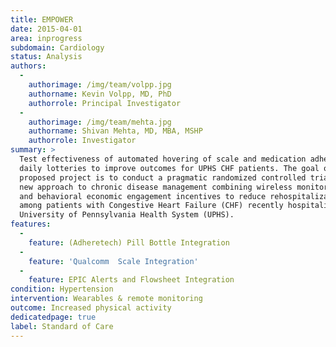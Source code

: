 ```yaml
---
title: EMPOWER
date: 2015-04-01
area: inprogress
subdomain: Cardiology
status: Analysis
authors:
  - 
    authorimage: /img/team/volpp.jpg
    authorname: Kevin Volpp, MD, PhD
    authorrole: Principal Investigator
  - 
    authorimage: /img/team/mehta.jpg
    authorname: Shivan Mehta, MD, MBA, MSHP
    authorrole: Investigator
summary: >
  Test effectiveness of automated hovering of scale and medication adherence with
  daily lotteries to improve outcomes for UPHS CHF patients. The goal of the
  proposed project is to conduct a pragmatic randomized controlled trial testing a
  new approach to chronic disease management combining wireless monitoring devices
  and behavioral economic engagement incentives to reduce rehospitalization rates
  among patients with Congestive Heart Failure (CHF) recently hospitalized at the
  University of Pennsylvania Health System (UPHS).
features:
  - 
    feature: (Adheretech) Pill Bottle Integration
  - 
    feature: 'Qualcomm  Scale Integration'
  - 
    feature: EPIC Alerts and Flowsheet Integration
condition: Hypertension
intervention: Wearables & remote monitoring
outcome: Increased physical activity
dedicatedpage: true
label: Standard of Care
---
```

